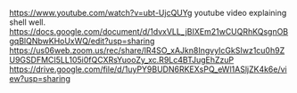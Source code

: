 https://www.youtube.com/watch?v=ubt-UjcQUYg youtube video explaining shell well. https://docs.google.com/document/d/1dvxVLL_jBIXEm21wCUQRhKQsgnOBgqBlQNbwKHoUxWQ/edit?usp=sharing https://us06web.zoom.us/rec/share/lR4SO_xAJkn8IngvyIcGkSIwz1cu0h9ZU9GSDFMCI5LL105i0fQCXRsYuooZy_xc.R9Lc4BTJugEhZzuP https://drive.google.com/file/d/1uyPY9BUDN6RKEXsPQ_eWl1ASljZK4k6e/view?usp=sharing
